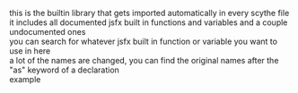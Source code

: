 this is the builtin library that gets imported automatically in every scythe file\
it includes all documented jsfx built in functions and variables and a couple undocumented ones\
you can search for whatever jsfx built in function or variable you want to use in here\
a lot of the names are changed, you can find the original names after the "as" keyword of a declaration\
example

